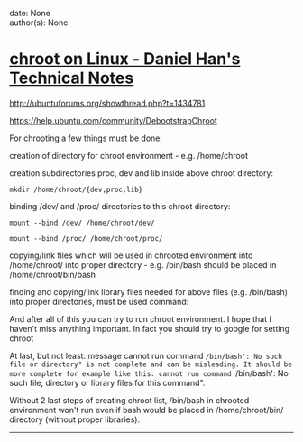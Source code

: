 
date: None  
author(s): None  

# [chroot on Linux - Daniel Han's Technical Notes](https://sites.google.com/site/xiangyangsite/home/technical-tips/linux-unix/common-tips/chroot-on-linux)

<http://ubuntuforums.org/showthread.php?t=1434781>

<https://help.ubuntu.com/community/DebootstrapChroot>  


For chrooting a few things must be done:

creation of directory for chroot environment - e.g. /home/chroot

creation subdirectories proc, dev and lib inside above chroot directory:

`mkdir /home/chroot/{dev,proc,lib}`

binding /dev/ and /proc/ directories to this chroot directory:

`mount --bind /dev/ /home/chroot/dev/`

`mount --bind /proc/ /home/chroot/proc/`

copying/link files which will be used in chrooted environment into /home/chroot/ into proper directory - e.g. /bin/bash should be placed in /home/chroot/bin/bash

finding and copying/link library files needed for above files (e.g. /bin/bash) into proper directories, must be used command:

And after all of this you can try to run chroot environment. I hope that I haven't miss anything important. In fact you should try to google for setting chroot

At last, but not least: message cannot run command `/bin/bash': No such file or directory" is not complete and can be misleading. It should be more complete for example like this: cannot run command `/bin/bash': No such file, directory or library files for this command". 

Without 2 last steps of creating chroot list, /bin/bash in chrooted environment won't run even if bash would be placed in /home/chroot/bin/ directory (without proper libraries).  
  
---

